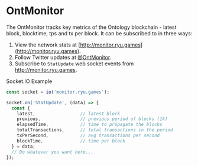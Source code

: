 # OntMonitor

The OntMonitor tracks key metrics of the Ontology blockchain - latest block, blocktime, tps and tx per block. It can be subscribed to in three ways:

1) View the network stats at [http://monitor.ryu.games](http://monitor.ryu.games).
2) Follow Twitter updates at [@OntMonitor](https://twitter.com/OntMonitor).
3) Subscribe to `StatUpdate` web socket events from http://monitor.ryu.games.

Socket.IO Example

``` javascript
const socket = io('monitor.ryu.games');

socket.on('StatUpdate', (data) => {
  const {
    latest,                 // latest block
    previous,               // previous period of blocks (1k)
    elapsedTime,            // time to propagate the blocks
    totalTransactions,      // total transactions in the period
    txPerSecond,            // avg transactions per second
    blockTime,              // time per block
  } = data;
  // Do whatever you want here...
});
```
